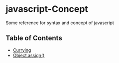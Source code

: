 # javascript-Concept
Some reference for syntax and concept of javascript

## Table of Contents
* [Currying](Currying/Currying.md)
* [Object.assign()](Object-Assign/Assign.md)